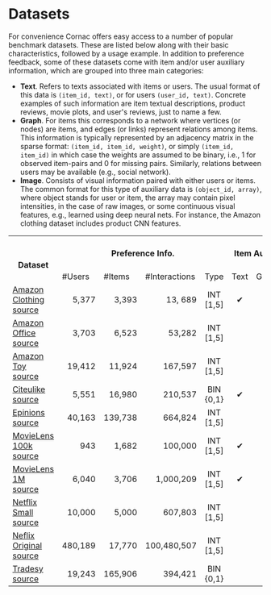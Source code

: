 # Datasets

For convenience Cornac offers easy access to a number of popular benchmark datasets. These are listed below along with their basic characteristics, followed by a usage example. In addition to preference feedback, some of these datasets come with item and/or user auxiliary information, which are grouped into three main categories:
- **Text**. Refers to texts associated with items or users. The usual format of this data is `(item_id, text)`, or for users `(user_id, text)`. Concrete examples of such information are item textual descriptions, product reviews, movie plots, and user's reviews, just to name a few.
- **Graph**. For items this corresponds to a network where vertices (or nodes) are items, and edges (or links) represent relations among items. This information is typically represented by an adjacency matrix in the sparse format: `(item_id, item_id, weight)`, or simply `(item_id, item_id)` in which case the weights are assumed to be binary, i.e., 1 for observed item-pairs and 0 for missing pairs. Similarly, relations between users may be available (e.g., social network).    
- **Image**. Consists of visual information paired with either users or items. The common format for this type of auxiliary data is `(object_id, array)`, where object stands for user or item, the array may contain pixel intensities, in the case of raw images, or some continuous visual features, e.g., learned using deep neural nets. For instance, the Amazon clothing dataset includes product CNN features.    
<table>
  <tr>
    <th rowspan="2"><br>Dataset</th>
    <th colspan="4">Preference Info.</th>
    <th colspan="3">Item Auxiliary Info.</th>
    <th>User Auxiliary Info.</th>
  </tr>
  <tr>
    <td>#Users</td>
    <td>#Items</td>
    <td>#Interactions</td>
    <td>Type</td>
    <td>Text</td>
    <td>Graph</td>
    <td>Image</td>
    <td align="center">Graph</td>
  </tr>
  <tr>
    <td><a href="https://cornac.readthedocs.io/en/latest/datasets.html#module-cornac.datasets.amazon_clothing">Amazon Clothing</a><br><a href="http://jmcauley.ucsd.edu/data/amazon/"> source </a></td>
    <td align="right">5,377</td>
    <td align="right">3,393</td>
    <td align="right">13, 689</td>
    <td align="center">INT<br>[1,5]</td>
    <td align="center">&#10004;</td>
    <td align="center">&#10004;</td>
    <td align="center">&#10004;</td>
    <td></td>
  </tr>
  <tr>
    <td><a href="https://cornac.readthedocs.io/en/latest/datasets.html#module-cornac.datasets.amazon_office">Amazon Office</a><br><a href="http://jmcauley.ucsd.edu/data/amazon/"> source </a></td>
    <td align="right">3,703</td>
    <td align="right">6,523</td>
    <td align="right">53,282</td>
    <td align="center">INT<br>[1,5]</td>
    <td></td>
    <td align="center">&#10004;</td>
    <td></td>
    <td></td>
  </tr>
  <tr>
    <td><a href="https://cornac.readthedocs.io/en/latest/datasets.html#module-cornac.datasets.amazon_toy">Amazon Toy</a><br><a href="http://jmcauley.ucsd.edu/data/amazon/"> source </a></td>
    <td align="right">19,412</td>
    <td align="right">11,924</td>
    <td align="right">167,597</td>
    <td align="center">INT<br>[1,5]</td>
    <td></td>
    <td></td>
    <td></td>
    <td></td>
  </tr>
  <tr>
    <td><a href="https://cornac.readthedocs.io/en/latest/datasets.html#module-cornac.datasets.citeulike">Citeulike</a><br><a href="http://www.wanghao.in/CDL.htm"> source </a></td>
    <td align="right">5,551</td>
    <td align="right">16,980</td>
    <td align="right">210,537</td>
    <td align="center">BIN<br>{0,1}</td>
    <td align="center">&#10004;</td>
    <td></td>
    <td></td>
    <td></td>
  </tr>
  <tr>
    <td><a href="https://cornac.readthedocs.io/en/latest/datasets.html#module-cornac.datasets.epinions">Epinions</a><br><a href="http://www.trustlet.org/downloaded_epinions.html"> source </a></td>
    <td align="right">40,163</td>
    <td align="right">139,738</td>
    <td align="right">664,824</td>
    <td align="center">INT<br>[1,5]</td>
    <td></td>
    <td></td>
    <td></td>
    <td align="center">&#10004;</td>
  </tr>
  <tr>
    <td><a href="https://cornac.readthedocs.io/en/latest/datasets.html#module-cornac.datasets.movielens">MovieLens 100k</a><br><a href="https://grouplens.org/datasets/movielens/"> source </a></td>
    <td align="right">943</td>
    <td align="right">1,682</td>
    <td align="right">100,000</td>
    <td align="center">INT<br>[1,5]</td>
    <td align="center">&#10004;</td>
    <td></td>
    <td></td>
    <td></td>
  </tr>
  <tr>
    <td><a href="https://cornac.readthedocs.io/en/latest/datasets.html#module-cornac.datasets.movielens">MovieLens 1M</a><br><a href="https://grouplens.org/datasets/movielens/"> source </a></td>
    <td align="right">6,040</td>
    <td align="right">3,706</td>
    <td align="right">1,000,209</td>
    <td align="center">INT<br>[1,5]</td>
    <td align="center">&#10004;</td>
    <td></td>
    <td></td>
    <td></td>
  </tr>
  <tr>
    <td><a href="https://cornac.readthedocs.io/en/latest/datasets.html#module-cornac.datasets.netflix">Netflix Small</a><br><a href="https://www.kaggle.com/netflix-inc/netflix-prize-data/"> source </a></td>
    <td align="right">10,000</td>
    <td align="right">5,000</td>
    <td align="right">607,803</td>
    <td align="center">INT<br>[1,5]</td>
    <td></td>
    <td></td>
    <td></td>
    <td></td>
  </tr>
  <tr>
    <td><a href="https://cornac.readthedocs.io/en/latest/datasets.html#module-cornac.datasets.netflix">Neflix Original</a><br><a href="https://www.kaggle.com/netflix-inc/netflix-prize-data/"> source </a></td>
    <td align="right">480,189</td>
    <td align="right">17,770</td>
    <td align="right">100,480,507</td>
    <td align="center">INT<br>[1,5]</td>
    <td></td>
    <td></td>
    <td></td>
    <td></td>
  </tr>
  <tr>
    <td><a href="https://cornac.readthedocs.io/en/latest/datasets.html#module-cornac.datasets.tradesy">Tradesy</a><br><a href="http://jmcauley.ucsd.edu/data/tradesy/"> source </a></td>
    <td align="right">19,243</td>
    <td align="right">165,906</td>
    <td align="right">394,421</td>
    <td align="center">BIN<br>{0,1}</td>
    <td></td>
    <td></td>
    <td align="center">&#10004;</td>
    <td></td>
  </tr>
</table>